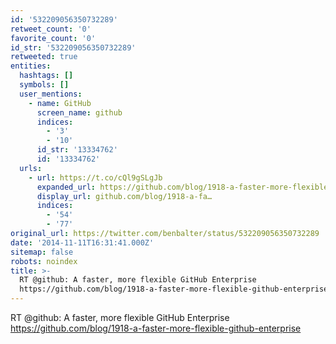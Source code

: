 ```yaml
---
id: '532209056350732289'
retweet_count: '0'
favorite_count: '0'
id_str: '532209056350732289'
retweeted: true
entities:
  hashtags: []
  symbols: []
  user_mentions:
    - name: GitHub
      screen_name: github
      indices:
        - '3'
        - '10'
      id_str: '13334762'
      id: '13334762'
  urls:
    - url: https://t.co/cQl9gSLgJb
      expanded_url: https://github.com/blog/1918-a-faster-more-flexible-github-enterprise
      display_url: github.com/blog/1918-a-fa…
      indices:
        - '54'
        - '77'
original_url: https://twitter.com/benbalter/status/532209056350732289
date: '2014-11-11T16:31:41.000Z'
sitemap: false
robots: noindex
title: >-
  RT @github: A faster, more flexible GitHub Enterprise
  https://github.com/blog/1918-a-faster-more-flexible-github-enterprise
---
```


RT @github: A faster, more flexible GitHub Enterprise https://github.com/blog/1918-a-faster-more-flexible-github-enterprise